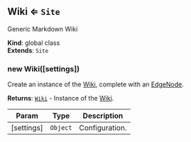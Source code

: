 <a name="Wiki"></a>

## Wiki ⇐ <code>Site</code>
Generic Markdown Wiki

**Kind**: global class  
**Extends**: <code>Site</code>  
<a name="new_Wiki_new"></a>

### new Wiki([settings])
Create an instance of the [Wiki](#Wiki), complete with an [EdgeNode](EdgeNode).

**Returns**: [<code>Wiki</code>](#Wiki) - Instance of the [Wiki](#Wiki).  

| Param | Type | Description |
| --- | --- | --- |
| [settings] | <code>Object</code> | Configuration. |

